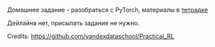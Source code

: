 Домашнее задание - разобраться c PyTorch, материалы в [тетрадке](hw_1.ipynb)

Дейлайна нет, присылать задание не нужно.

Credits: https://github.com/yandexdataschool/Practical_RL
